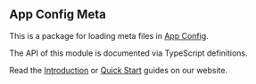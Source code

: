 ## App Config Meta

This is a package for loading meta files in [App Config](https://app-config.dev).

The API of this module is documented via TypeScript definitions.

Read the [Introduction](https://app-config.dev/guide/intro/) or
[Quick Start](https://app-config.dev/guide/intro/quick-start/) guides on our website.
